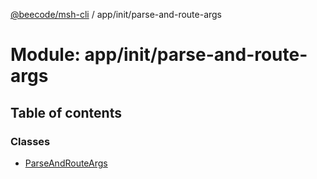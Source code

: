 [@beecode/msh-cli](../README.md) / app/init/parse-and-route-args

# Module: app/init/parse-and-route-args

## Table of contents

### Classes

- [ParseAndRouteArgs](../classes/app_init_parse_and_route_args.ParseAndRouteArgs.md)

